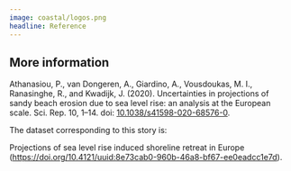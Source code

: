 ```yaml
---
image: coastal/logos.png
headline: Reference
---
```


## More information

Athanasiou, P., van Dongeren, A., Giardino, A., Vousdoukas, M. I., Ranasinghe, R., and Kwadijk, J. (2020). Uncertainties in projections of sandy beach erosion due to sea level rise: an analysis at the European scale. Sci. Rep. 10, 1–14. doi: [10.1038/s41598-020-68576-0](https://doi.org/10.1038/s41598-020-68576-0).

The dataset corresponding to this story is:

Projections of sea level rise induced shoreline retreat in Europe (https://doi.org/10.4121/uuid:8e73cab0-960b-46a8-bf67-ee0eadcc1e7d).
